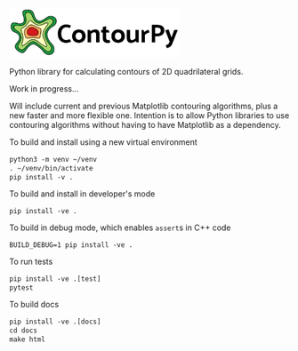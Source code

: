 <img alt="ContourPy" src="/docs/_static/contourpy_logo_horiz.svg" height="90">

Python library for calculating contours of 2D quadrilateral grids.

Work in progress...

Will include current and previous Matplotlib contouring algorithms, plus a new
faster and more flexible one.  Intention is to allow Python libraries to use
contouring algorithms without having to have Matplotlib as a dependency.

To build and install using a new virtual environment

    python3 -m venv ~/venv
    . ~/venv/bin/activate
    pip install -v .

To build and install in developer's mode

    pip install -ve .

To build in debug mode, which enables `assert`s in C++ code

    BUILD_DEBUG=1 pip install -ve .

To run tests

    pip install -ve .[test]
    pytest

To build docs

    pip install -ve .[docs]
    cd docs
    make html
